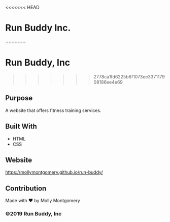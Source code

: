 <<<<<<< HEAD
# Run Buddy Inc.
=======
# Run Buddy, Inc
>>>>>>> 2778ca1fd6225b6f1073ee337117908186ee4e69

## Purpose
A website that offers fitness training services. 

## Built With
* HTML
* CSS

## Website
https://mollymontgomery.github.io/run-buddy/

## Contribution
Made with ❤️ by Molly Montgomery

### ©️2019 Run Buddy, Inc 
